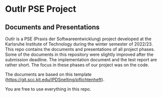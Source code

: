# Outlr PSE Project
## Documents and Presentations

Outlr is a PSE (Praxis der Softwareentwicklung) project developed at the Karlsruhe Institute of Technology during the winter semester of 2022/23.
This repo contains the documents and presentations of all project phases.
Some of the documents in this repository were slightly improved after the submission deadline.
The implementation document and the test report are rather short. The focus in these phases of our project was on the code.

The documents are based on this template (https://git.scc.kit.edu/IPDSnelting/pflichtenheft).

You are free to use everything in this repo.


